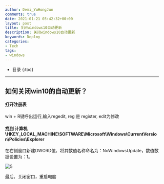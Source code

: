 ```yaml
---
author: Demi_YuHongJun
comments: true
date: 2021-01-21 05:42:32+00:00
layout: post
title: 关闭windows10自动更新
description: 关闭windows10自动更新
keywords: Deploy
categories:
- Tech
tags:
- windows
---
```

* 目录
{:toc}
---

## 如何关闭win10的自动更新？

#### 打开注册表
win + R键呼出运行,输入regedit, reg 是 register, edit为修改

#### 找到 计算机\HKEY_LOCAL_MACHINE\SOFTWARE\Microsoft\Windows\CurrentVersion\Policies\Explorer

在右侧窗口新建DWORD值，将其数值名称命名为：NoWindowsUpdate，数值数据设置为：1。

![5](https://yuhongjun.github.io/assets/media/01-2021/5.png)

最后，关闭窗口，重启电脑